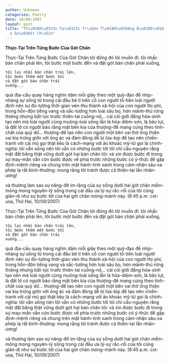 ```yaml
---
author: Unknown
categories: Poetry
date: 10/09/2007
layout: post
title: "Th\u01B0\u0323c-Ta\u0323i Tr\xEAn T\u01B0\u0300ng B\u01B0\u01A1\u0301c Cu\u0309\
  a Go\u0301t Ch\xE2n"
---
```


**Thực-Tại Trên Từng Bước Của Gót Chân**

Thực-Tại Trên Từng Bước Của Gót Chân
tôi đứng đó
tôi muốn đi:
    tôi nhấc bàn chân phải lên,
    tôi bước một bước đến
    và đặt gót bàn chân phải
    xuống,
 
    tôi lại nhấc bàn chân trái lên,
    tôi bước thêm một bước tới
    và đặt gót bàn chân trái
    xuống...
quả địa-cầu quay hàng nghìn dậm mỗi giây
theo một quỹ-đạo để nhịp-nhàng sự sống
từ trong cái đầu bé tí trên cổ con người
tổ-tiên loài người định nên sự đo-lường thời-gian
vén-thu thành xã-hội của con người thị-phi,
trong hỗn-độn tiếng vang và sắc-tướng
hơn loài sâu bọ, hơn mãnh-thú rừng thiêng
nhưng bất-lực trước thiên-tai cuồng-nộ...
cái cõi giới đấng hóa-sinh tạo nên
mà loài người cùng muông-loài sống lẫn
là hỏa-diệm-sơn, là bão lụt, là đất lở
có người bảo rằng mặt bên kia của thượng-đế
mang cùng theo tính-chất của quỷ dữ...
thượng-đế tạo nên con người
một bên vai thờ ông thiện
vai kia trửng giỡn với ông ác
và đám đông dễ bị lừa-bịp
để tạo nên chiến-tranh
với cái mũ gọi thật kêu là cách-mạng
với áo khoác mỹ-từ gọi là chính-nghĩa:
tôi vẫn sống
nên tôi vẫn có những bước tới
tôi chỉ cầu-nguyện rằng
mặt đất bằng thật vững
dưới gót hai bàn chân tôi:
và xin được bước đi trong sự may-mắn
vẫn còn bước được về phía trước
những bước có ý-thức
để gặp định-mệnh riêng và chung
trên mặt hành-tinh xanh
trong cảm-nhận sâu-xa phép lạ rất bình-thường:
mong rằng tôi tránh được
cả thiên-tai lẫn nhân-ương!

và thương làm sao sự nâng-đỡ im-lặng
của sự sống dưới hai gót chân mềm-mỏng
mong nguyên-lý sống
   trong cái đầu ưa lý-sự rắc-rối của tôi
cũng giản-dị như sự bước tới
   của hai gót chân mỏng-mành này.
(8:45 p.m. cst-usa, Thứ Hai, 10/09/2007)

Thực-Tại Trên Từng Bước Của Gót Chân
tôi đứng đó
tôi muốn đi:
    tôi nhấc bàn chân phải lên,
    tôi bước một bước đến
    và đặt gót bàn chân phải
    xuống,
 
    tôi lại nhấc bàn chân trái lên,
    tôi bước thêm một bước tới
    và đặt gót bàn chân trái
    xuống...
quả địa-cầu quay hàng nghìn dậm mỗi giây
theo một quỹ-đạo để nhịp-nhàng sự sống
từ trong cái đầu bé tí trên cổ con người
tổ-tiên loài người định nên sự đo-lường thời-gian
vén-thu thành xã-hội của con người thị-phi,
trong hỗn-độn tiếng vang và sắc-tướng
hơn loài sâu bọ, hơn mãnh-thú rừng thiêng
nhưng bất-lực trước thiên-tai cuồng-nộ...
cái cõi giới đấng hóa-sinh tạo nên
mà loài người cùng muông-loài sống lẫn
là hỏa-diệm-sơn, là bão lụt, là đất lở
có người bảo rằng mặt bên kia của thượng-đế
mang cùng theo tính-chất của quỷ dữ...
thượng-đế tạo nên con người
một bên vai thờ ông thiện
vai kia trửng giỡn với ông ác
và đám đông dễ bị lừa-bịp
để tạo nên chiến-tranh
với cái mũ gọi thật kêu là cách-mạng
với áo khoác mỹ-từ gọi là chính-nghĩa:
tôi vẫn sống
nên tôi vẫn có những bước tới
tôi chỉ cầu-nguyện rằng
mặt đất bằng thật vững
dưới gót hai bàn chân tôi:
và xin được bước đi trong sự may-mắn
vẫn còn bước được về phía trước
những bước có ý-thức
để gặp định-mệnh riêng và chung
trên mặt hành-tinh xanh
trong cảm-nhận sâu-xa phép lạ rất bình-thường:
mong rằng tôi tránh được
cả thiên-tai lẫn nhân-ương!

và thương làm sao sự nâng-đỡ im-lặng
của sự sống dưới hai gót chân mềm-mỏng
mong nguyên-lý sống
   trong cái đầu ưa lý-sự rắc-rối của tôi
cũng giản-dị như sự bước tới
   của hai gót chân mỏng-mành này.
(8:45 p.m. cst-usa, Thứ Hai, 10/09/2007)
